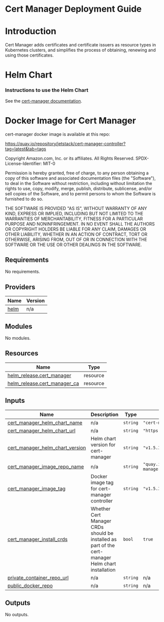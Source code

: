 # Cert Manager Deployment Guide

# Introduction

Cert Manager adds certificates and certificate issuers as resource types in Kubernetes clusters, and simplifies the process of obtaining, renewing and using those certificates.

# Helm Chart

### Instructions to use the Helm Chart

See the [cert-manager documentation](https://cert-manager.io/docs/installation/helm/).


# Docker Image for Cert Manager

cert-manager docker image is available at this repo:

https://quay.io/repository/jetstack/cert-manager-controller?tag=latest&tab=tags


<!-- BEGINNING OF PRE-COMMIT-TERRAFORM DOCS HOOK -->
Copyright Amazon.com, Inc. or its affiliates. All Rights Reserved.
SPDX-License-Identifier: MIT-0

Permission is hereby granted, free of charge, to any person obtaining a copy of this
software and associated documentation files (the "Software"), to deal in the Software
without restriction, including without limitation the rights to use, copy, modify,
merge, publish, distribute, sublicense, and/or sell copies of the Software, and to
permit persons to whom the Software is furnished to do so.

THE SOFTWARE IS PROVIDED "AS IS", WITHOUT WARRANTY OF ANY KIND, EXPRESS OR IMPLIED,
INCLUDING BUT NOT LIMITED TO THE WARRANTIES OF MERCHANTABILITY, FITNESS FOR A
PARTICULAR PURPOSE AND NONINFRINGEMENT. IN NO EVENT SHALL THE AUTHORS OR COPYRIGHT
HOLDERS BE LIABLE FOR ANY CLAIM, DAMAGES OR OTHER LIABILITY, WHETHER IN AN ACTION
OF CONTRACT, TORT OR OTHERWISE, ARISING FROM, OUT OF OR IN CONNECTION WITH THE
SOFTWARE OR THE USE OR OTHER DEALINGS IN THE SOFTWARE.

## Requirements

No requirements.

## Providers

| Name | Version |
|------|---------|
| <a name="provider_helm"></a> [helm](#provider\_helm) | n/a |

## Modules

No modules.

## Resources

| Name | Type |
|------|------|
| [helm_release.cert_manager](https://registry.terraform.io/providers/hashicorp/helm/latest/docs/resources/release) | resource |
| [helm_release.cert_manager_ca](https://registry.terraform.io/providers/hashicorp/helm/latest/docs/resources/release) | resource |

## Inputs

| Name | Description | Type | Default | Required |
|------|-------------|------|---------|:--------:|
| <a name="input_cert_manager_helm_chart_name"></a> [cert\_manager\_helm\_chart\_name](#input\_cert\_manager\_helm\_chart\_name) | n/a | `string` | `"cert-manager"` | no |
| <a name="input_cert_manager_helm_chart_url"></a> [cert\_manager\_helm\_chart\_url](#input\_cert\_manager\_helm\_chart\_url) | n/a | `string` | `"https://charts.jetstack.io"` | no |
| <a name="input_cert_manager_helm_chart_version"></a> [cert\_manager\_helm\_chart\_version](#input\_cert\_manager\_helm\_chart\_version) | Helm chart version for cert-manager | `string` | `"v1.5.3"` | no |
| <a name="input_cert_manager_image_repo_name"></a> [cert\_manager\_image\_repo\_name](#input\_cert\_manager\_image\_repo\_name) | n/a | `string` | `"quay.io/jetstack/cert-manager-controller"` | no |
| <a name="input_cert_manager_image_tag"></a> [cert\_manager\_image\_tag](#input\_cert\_manager\_image\_tag) | Docker image tag for cert-manager controller | `string` | `"v1.5.3"` | no |
| <a name="input_cert_manager_install_crds"></a> [cert\_manager\_install\_crds](#input\_cert\_manager\_install\_crds) | Whether Cert Manager CRDs should be installed as part of the cert-manager Helm chart installation | `bool` | `true` | no |
| <a name="input_private_container_repo_url"></a> [private\_container\_repo\_url](#input\_private\_container\_repo\_url) | n/a | `string` | n/a | yes |
| <a name="input_public_docker_repo"></a> [public\_docker\_repo](#input\_public\_docker\_repo) | n/a | `string` | n/a | yes |

## Outputs

No outputs.
<!-- END OF PRE-COMMIT-TERRAFORM DOCS HOOK -->
